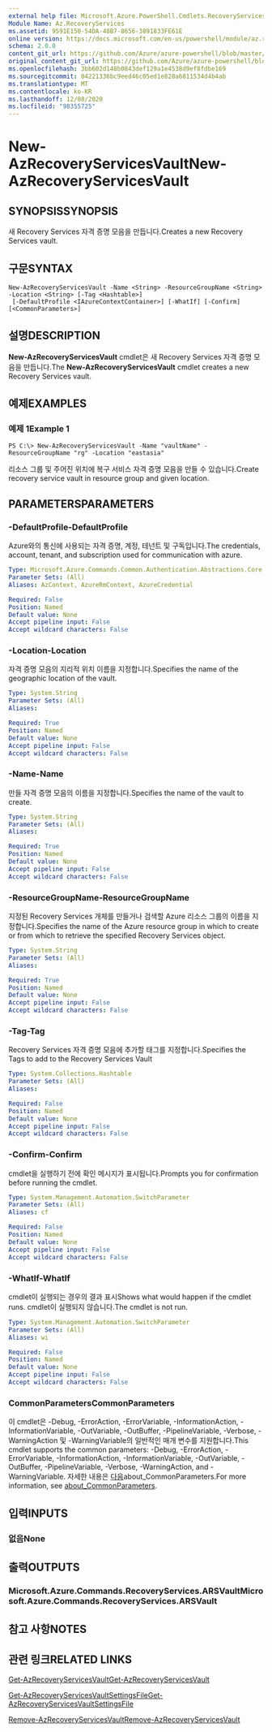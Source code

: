 ```yaml
---
external help file: Microsoft.Azure.PowerShell.Cmdlets.RecoveryServices.dll-Help.xml
Module Name: Az.RecoveryServices
ms.assetid: 9591E150-54DA-48B7-8656-3891833FE61E
online version: https://docs.microsoft.com/en-us/powershell/module/az.recoveryservices/new-azrecoveryservicesvault
schema: 2.0.0
content_git_url: https://github.com/Azure/azure-powershell/blob/master/src/RecoveryServices/RecoveryServices/help/New-AzRecoveryServicesVault.md
original_content_git_url: https://github.com/Azure/azure-powershell/blob/master/src/RecoveryServices/RecoveryServices/help/New-AzRecoveryServicesVault.md
ms.openlocfilehash: 3bb602d148b0843def129a1e4538d9ef8fdbe169
ms.sourcegitcommit: 04221336bc9eed46c05ed1e828a6811534d4b4ab
ms.translationtype: MT
ms.contentlocale: ko-KR
ms.lasthandoff: 12/08/2020
ms.locfileid: "98355725"
---
```

# <span data-ttu-id="66d77-101">New-AzRecoveryServicesVault</span><span class="sxs-lookup"><span data-stu-id="66d77-101">New-AzRecoveryServicesVault</span></span>

## <span data-ttu-id="66d77-102">SYNOPSIS</span><span class="sxs-lookup"><span data-stu-id="66d77-102">SYNOPSIS</span></span>
<span data-ttu-id="66d77-103">새 Recovery Services 자격 증명 모음을 만듭니다.</span><span class="sxs-lookup"><span data-stu-id="66d77-103">Creates a new Recovery Services vault.</span></span>

## <span data-ttu-id="66d77-104">구문</span><span class="sxs-lookup"><span data-stu-id="66d77-104">SYNTAX</span></span>

```
New-AzRecoveryServicesVault -Name <String> -ResourceGroupName <String> -Location <String> [-Tag <Hashtable>]
 [-DefaultProfile <IAzureContextContainer>] [-WhatIf] [-Confirm] [<CommonParameters>]
```

## <span data-ttu-id="66d77-105">설명</span><span class="sxs-lookup"><span data-stu-id="66d77-105">DESCRIPTION</span></span>
<span data-ttu-id="66d77-106">**New-AzRecoveryServicesVault** cmdlet은 새 Recovery Services 자격 증명 모음을 만듭니다.</span><span class="sxs-lookup"><span data-stu-id="66d77-106">The **New-AzRecoveryServicesVault** cmdlet creates a new Recovery Services vault.</span></span>

## <span data-ttu-id="66d77-107">예제</span><span class="sxs-lookup"><span data-stu-id="66d77-107">EXAMPLES</span></span>

### <span data-ttu-id="66d77-108">예제 1</span><span class="sxs-lookup"><span data-stu-id="66d77-108">Example 1</span></span>
```
PS C:\> New-AzRecoveryServicesVault -Name "vaultName" -ResourceGroupName "rg" -Location "eastasia"
```

<span data-ttu-id="66d77-109">리소스 그룹 및 주어진 위치에 복구 서비스 자격 증명 모음을 만들 수 있습니다.</span><span class="sxs-lookup"><span data-stu-id="66d77-109">Create recovery service vault in resource group and given location.</span></span>

## <span data-ttu-id="66d77-110">PARAMETERS</span><span class="sxs-lookup"><span data-stu-id="66d77-110">PARAMETERS</span></span>

### <span data-ttu-id="66d77-111">-DefaultProfile</span><span class="sxs-lookup"><span data-stu-id="66d77-111">-DefaultProfile</span></span>
<span data-ttu-id="66d77-112">Azure와의 통신에 사용되는 자격 증명, 계정, 테넌트 및 구독입니다.</span><span class="sxs-lookup"><span data-stu-id="66d77-112">The credentials, account, tenant, and subscription used for communication with azure.</span></span>

```yaml
Type: Microsoft.Azure.Commands.Common.Authentication.Abstractions.Core.IAzureContextContainer
Parameter Sets: (All)
Aliases: AzContext, AzureRmContext, AzureCredential

Required: False
Position: Named
Default value: None
Accept pipeline input: False
Accept wildcard characters: False
```

### <span data-ttu-id="66d77-113">-Location</span><span class="sxs-lookup"><span data-stu-id="66d77-113">-Location</span></span>
<span data-ttu-id="66d77-114">자격 증명 모음의 지리적 위치 이름을 지정합니다.</span><span class="sxs-lookup"><span data-stu-id="66d77-114">Specifies the name of the geographic location of the vault.</span></span>

```yaml
Type: System.String
Parameter Sets: (All)
Aliases:

Required: True
Position: Named
Default value: None
Accept pipeline input: False
Accept wildcard characters: False
```

### <span data-ttu-id="66d77-115">-Name</span><span class="sxs-lookup"><span data-stu-id="66d77-115">-Name</span></span>
<span data-ttu-id="66d77-116">만들 자격 증명 모음의 이름을 지정합니다.</span><span class="sxs-lookup"><span data-stu-id="66d77-116">Specifies the name of the vault to create.</span></span>

```yaml
Type: System.String
Parameter Sets: (All)
Aliases:

Required: True
Position: Named
Default value: None
Accept pipeline input: False
Accept wildcard characters: False
```

### <span data-ttu-id="66d77-117">-ResourceGroupName</span><span class="sxs-lookup"><span data-stu-id="66d77-117">-ResourceGroupName</span></span>
<span data-ttu-id="66d77-118">지정된 Recovery Services 개체를 만들거나 검색할 Azure 리소스 그룹의 이름을 지정합니다.</span><span class="sxs-lookup"><span data-stu-id="66d77-118">Specifies the name of the Azure resource group in which to create or from which to retrieve the specified Recovery Services object.</span></span>

```yaml
Type: System.String
Parameter Sets: (All)
Aliases:

Required: True
Position: Named
Default value: None
Accept pipeline input: False
Accept wildcard characters: False
```

### <span data-ttu-id="66d77-119">-Tag</span><span class="sxs-lookup"><span data-stu-id="66d77-119">-Tag</span></span>

<span data-ttu-id="66d77-120">Recovery Services 자격 증명 모음에 추가할 태그를 지정합니다.</span><span class="sxs-lookup"><span data-stu-id="66d77-120">Specifies the Tags to add to the Recovery Services Vault</span></span>

```yaml
Type: System.Collections.Hashtable
Parameter Sets: (All)
Aliases:

Required: False
Position: Named
Default value: None
Accept pipeline input: False
Accept wildcard characters: False
```

### <span data-ttu-id="66d77-121">-Confirm</span><span class="sxs-lookup"><span data-stu-id="66d77-121">-Confirm</span></span>
<span data-ttu-id="66d77-122">cmdlet을 실행하기 전에 확인 메시지가 표시됩니다.</span><span class="sxs-lookup"><span data-stu-id="66d77-122">Prompts you for confirmation before running the cmdlet.</span></span>

```yaml
Type: System.Management.Automation.SwitchParameter
Parameter Sets: (All)
Aliases: cf

Required: False
Position: Named
Default value: None
Accept pipeline input: False
Accept wildcard characters: False
```

### <span data-ttu-id="66d77-123">-WhatIf</span><span class="sxs-lookup"><span data-stu-id="66d77-123">-WhatIf</span></span>
<span data-ttu-id="66d77-124">cmdlet이 실행되는 경우의 결과 표시</span><span class="sxs-lookup"><span data-stu-id="66d77-124">Shows what would happen if the cmdlet runs.</span></span> <span data-ttu-id="66d77-125">cmdlet이 실행되지 않습니다.</span><span class="sxs-lookup"><span data-stu-id="66d77-125">The cmdlet is not run.</span></span>

```yaml
Type: System.Management.Automation.SwitchParameter
Parameter Sets: (All)
Aliases: wi

Required: False
Position: Named
Default value: None
Accept pipeline input: False
Accept wildcard characters: False
```

### <span data-ttu-id="66d77-126">CommonParameters</span><span class="sxs-lookup"><span data-stu-id="66d77-126">CommonParameters</span></span>
<span data-ttu-id="66d77-127">이 cmdlet은 -Debug, -ErrorAction, -ErrorVariable, -InformationAction, -InformationVariable, -OutVariable, -OutBuffer, -PipelineVariable, -Verbose, -WarningAction 및 -WarningVariable의 일반적인 매개 변수를 지원합니다.</span><span class="sxs-lookup"><span data-stu-id="66d77-127">This cmdlet supports the common parameters: -Debug, -ErrorAction, -ErrorVariable, -InformationAction, -InformationVariable, -OutVariable, -OutBuffer, -PipelineVariable, -Verbose, -WarningAction, and -WarningVariable.</span></span> <span data-ttu-id="66d77-128">자세한 내용은 [다음](http://go.microsoft.com/fwlink/?LinkID=113216)about_CommonParameters.</span><span class="sxs-lookup"><span data-stu-id="66d77-128">For more information, see [about_CommonParameters](http://go.microsoft.com/fwlink/?LinkID=113216).</span></span>

## <span data-ttu-id="66d77-129">입력</span><span class="sxs-lookup"><span data-stu-id="66d77-129">INPUTS</span></span>

### <span data-ttu-id="66d77-130">없음</span><span class="sxs-lookup"><span data-stu-id="66d77-130">None</span></span>

## <span data-ttu-id="66d77-131">출력</span><span class="sxs-lookup"><span data-stu-id="66d77-131">OUTPUTS</span></span>

### <span data-ttu-id="66d77-132">Microsoft.Azure.Commands.RecoveryServices.ARSVault</span><span class="sxs-lookup"><span data-stu-id="66d77-132">Microsoft.Azure.Commands.RecoveryServices.ARSVault</span></span>

## <span data-ttu-id="66d77-133">참고 사항</span><span class="sxs-lookup"><span data-stu-id="66d77-133">NOTES</span></span>

## <span data-ttu-id="66d77-134">관련 링크</span><span class="sxs-lookup"><span data-stu-id="66d77-134">RELATED LINKS</span></span>

[<span data-ttu-id="66d77-135">Get-AzRecoveryServicesVault</span><span class="sxs-lookup"><span data-stu-id="66d77-135">Get-AzRecoveryServicesVault</span></span>](./Get-AzRecoveryServicesVault.md)

[<span data-ttu-id="66d77-136">Get-AzRecoveryServicesVaultSettingsFile</span><span class="sxs-lookup"><span data-stu-id="66d77-136">Get-AzRecoveryServicesVaultSettingsFile</span></span>](./Get-AzRecoveryServicesVaultSettingsFile.md)

[<span data-ttu-id="66d77-137">Remove-AzRecoveryServicesVault</span><span class="sxs-lookup"><span data-stu-id="66d77-137">Remove-AzRecoveryServicesVault</span></span>](./Remove-AzRecoveryServicesVault.md)


